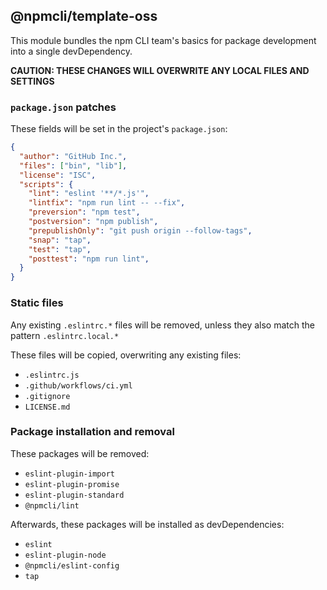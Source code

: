 ## @npmcli/template-oss

This module bundles the npm CLI team's basics for package development into a
single devDependency.

**CAUTION: THESE CHANGES WILL OVERWRITE ANY LOCAL FILES AND SETTINGS**

### `package.json` patches

These fields will be set in the project's `package.json`:

```json
{
  "author": "GitHub Inc.",
  "files": ["bin", "lib"],
  "license": "ISC",
  "scripts": {
    "lint": "eslint '**/*.js'",
    "lintfix": "npm run lint -- --fix",
    "preversion": "npm test",
    "postversion": "npm publish",
    "prepublishOnly": "git push origin --follow-tags",
    "snap": "tap",
    "test": "tap",
    "posttest": "npm run lint",
  }
}
```

### Static files

Any existing `.eslintrc.*` files will be removed, unless they also match the pattern `.eslintrc.local.*`

These files will be copied, overwriting any existing files:

- `.eslintrc.js`
- `.github/workflows/ci.yml`
- `.gitignore`
- `LICENSE.md`


### Package installation and removal

These packages will be removed:

- `eslint-plugin-import`
- `eslint-plugin-promise`
- `eslint-plugin-standard`
- `@npmcli/lint`


Afterwards, these packages will be installed as devDependencies:

- `eslint`
- `eslint-plugin-node`
- `@npmcli/eslint-config`
- `tap`
